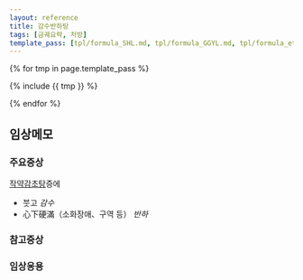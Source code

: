 ```yaml
---
layout: reference
title: 감수반하탕
tags: [금궤요략, 처방]
template_pass: [tpl/formula_SHL.md, tpl/formula_GGYL.md, tpl/formula_etc.md]
---
```


{% for tmp in page.template_pass %}

{% include {{ tmp }} %}

{% endfor %}

## 임상메모

### 주요증상

[작약감초탕]({{site.formulaurl}}/작약감초탕)증에
* 붓고 _감수_
* 心下硬滿（소화장애、구역 등） _반하_


### 참고증상



### 임상응용
